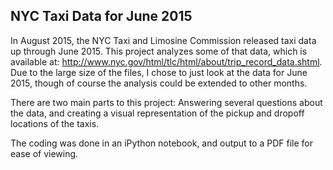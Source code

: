 ## NYC Taxi Data for June 2015

In August 2015, the NYC Taxi and Limosine Commission released taxi data up through June 2015. This project analyzes some of that data, which is available at: http://www.nyc.gov/html/tlc/html/about/trip_record_data.shtml. Due to the large size of the files, I chose to just look at the data for June 2015, though of course the analysis could be extended to other months.

There are two main parts to this project: Answering several questions about the data, and creating a visual representation of the pickup and dropoff locations of the taxis.

The coding was done in an iPython notebook, and output to a PDF file for ease of viewing.
